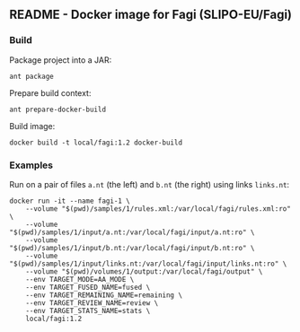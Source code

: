 ## README - Docker image for Fagi (SLIPO-EU/Fagi)

### Build

Package project into a JAR:

    ant package

Prepare build context:

    ant prepare-docker-build

Build image:

    docker build -t local/fagi:1.2 docker-build

### Examples

Run on a pair of files `a.nt` (the left) and `b.nt` (the right) using links `links.nt`:

    docker run -it --name fagi-1 \
        --volume "$(pwd)/samples/1/rules.xml:/var/local/fagi/rules.xml:ro" \
        --volume "$(pwd)/samples/1/input/a.nt:/var/local/fagi/input/a.nt:ro" \
        --volume "$(pwd)/samples/1/input/b.nt:/var/local/fagi/input/b.nt:ro" \
        --volume "$(pwd)/samples/1/input/links.nt:/var/local/fagi/input/links.nt:ro" \
        --volume "$(pwd)/volumes/1/output:/var/local/fagi/output" \
        --env TARGET_MODE=AA_MODE \
        --env TARGET_FUSED_NAME=fused \
        --env TARGET_REMAINING_NAME=remaining \
        --env TARGET_REVIEW_NAME=review \
        --env TARGET_STATS_NAME=stats \
        local/fagi:1.2

